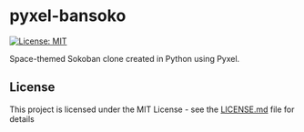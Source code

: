 # pyxel-bansoko

[![License: MIT](https://img.shields.io/badge/License-MIT-yellow.svg)](https://opensource.org/licenses/MIT)

Space-themed Sokoban clone created in Python using Pyxel.

## License

This project is licensed under the MIT License - see the [LICENSE.md](LICENSE.md) file for details
